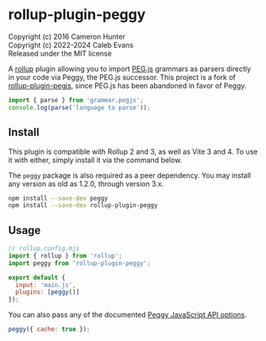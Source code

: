 # rollup-plugin-peggy

Copyright (c) 2016 Cameron Hunter  
Copyright (c) 2022-2024 Caleb Evans  
Released under the MIT license

A [rollup](http://rollupjs.org) plugin allowing you to import [PEG.js](http://peggy.org) grammars as parsers directly in your code via Peggy, the PEG.js successor. This project is a fork of [rollup-plugin-pegjs](https://github.com/cameronhunter/rollup-plugin-pegjs), since PEG.js has been abandoned in favor of Peggy.

```js
import { parse } from 'grammar.pegjs';
console.log(parse('language to parse'));
```

## Install

This plugin is compatible with Rollup 2 and 3, as well as Vite 3 and 4. To use
it with either, simply install it via the command below.

The `peggy` package is also required as a peer dependency. You may install any
version as old as 1.2.0, through version 3.x.

```sh
npm install --save-dev peggy
npm install --save-dev rollup-plugin-peggy
```

## Usage

```js
// rollup.config.mjs
import { rollup } from 'rollup';
import peggy from 'rollup-plugin-peggy';

export default {
  input: 'main.js',
  plugins: [peggy()]
});
```

You can also pass any of the documented [Peggy JavaScript API options][docs].

[docs]: https://peggyjs.org/documentation.html#generating-a-parser-javascript-api

```js
peggy({ cache: true });
```
